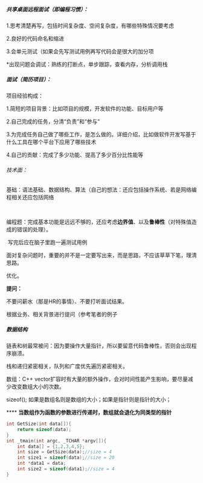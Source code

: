 ##### 共享桌面远程面试（即编程习惯）：

1.思考清楚再写，包括时间复杂度、空间复杂度，有哪些特殊情况要考虑

2.良好的代码命名和缩进

3.会单元测试（如果会先写测试用例再写代码会是很大的加分项

*出现问题会调试：熟练的打断点，单步跟踪，查看内存，分析调用栈



##### 面试（简历项目）：

项目经验构成：

1.简短的项目背景：比如项目的规模，开发软件的功能、目标用户等

2.自己完成的任务，分清“负责”和“参与”

3.为完成任务自己做了哪些工作，是怎么做的。详细介绍，比如做软件开发写基于什么工具在哪个平台下应用了哪些技术

4.自己的贡献：完成了多少功能、提高了多少百分比性能等



###### 技术面：

​	基础：语法基础、数据结构、算法（自己的想法：还应包括操作系统、若是网络编程相关还应包括网络

​	

​	编程题：完成基本功能是远远不够的，还应考虑**边界值**、以及**鲁棒性**（对特殊值造成的错误的处理）。

​	写完后应在脑子里跑一遍测试用例

面对复杂问题时，重要的并不是一定要写出来，而是思路，不应该草草下笔，理清思路。

优化。



**提问：**

不要问薪水（那是HR的事情）、不要打听面试结果。

根据业务、相关背景进行提问（参考笔者的例子





##### **数据结构**

链表和树最常被问：因为要操作大量指针，所以要留意代码鲁棒性，否则会出现程序崩溃。

栈和递归紧密相关，队列和广度优先遍历紧密相关。



数组：C++ vector扩容时有大量的额外操作，会对时间性能产生影响，要尽量减少改变数组大小的次数。

sizeof(); 如果是数组名则是数组的大小；如果是指针则是指针的大小；

**** **当数组作为函数的参数进行传递时，数组就会退化为同类型的指针**

```C++
int GetSize(int data[]){
    return sizeof(data);
}
int _tmain(int argc, _TCHAR *argv[]){
    int data[] = {1,2,3,4,5};
    int size = GetSize(data);//size = 4
    int size1 = sizeof(data);//size = 20
    int *data1 = data;
    int size2 = sizeof(data1);//size = 4
}
```

